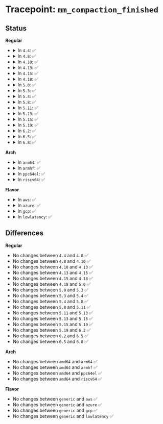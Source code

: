 # Tracepoint: <code>mm_compaction_finished</code>

## Status
<b>Regular</b>
<ul>
<li>
<details>
<summary>In <code>4.4</code>: ✅</summary>

Event:

```c
struct trace_event_raw_mm_compaction_suitable_template {
    struct trace_entry ent;
    int nid;
    enum zone_type idx;
    int order;
    int ret;
    char __data[0];
};
```
Function:

```c
void trace_event_raw_event_mm_compaction_suitable_template(void *__data, struct zone *zone, int order, int ret);
```
</details>
</li>
<li>
<details>
<summary>In <code>4.8</code>: ✅</summary>

Event:

```c
struct trace_event_raw_mm_compaction_suitable_template {
    struct trace_entry ent;
    int nid;
    enum zone_type idx;
    int order;
    int ret;
    char __data[0];
};
```
Function:

```c
void trace_event_raw_event_mm_compaction_suitable_template(void *__data, struct zone *zone, int order, int ret);
```
</details>
</li>
<li>
<details>
<summary>In <code>4.10</code>: ✅</summary>

Event:

```c
struct trace_event_raw_mm_compaction_suitable_template {
    struct trace_entry ent;
    int nid;
    enum zone_type idx;
    int order;
    int ret;
    char __data[0];
};
```
Function:

```c
void trace_event_raw_event_mm_compaction_suitable_template(void *__data, struct zone *zone, int order, int ret);
```
</details>
</li>
<li>
<details>
<summary>In <code>4.13</code>: ✅</summary>

Event:

```c
struct trace_event_raw_mm_compaction_suitable_template {
    struct trace_entry ent;
    int nid;
    enum zone_type idx;
    int order;
    int ret;
    char __data[0];
};
```
Function:

```c
void trace_event_raw_event_mm_compaction_suitable_template(void *__data, struct zone *zone, int order, int ret);
```
</details>
</li>
<li>
<details>
<summary>In <code>4.15</code>: ✅</summary>

Event:

```c
struct trace_event_raw_mm_compaction_suitable_template {
    struct trace_entry ent;
    int nid;
    enum zone_type idx;
    int order;
    int ret;
    char __data[0];
};
```
Function:

```c
void trace_event_raw_event_mm_compaction_suitable_template(void *__data, struct zone *zone, int order, int ret);
```
</details>
</li>
<li>
<details>
<summary>In <code>4.18</code>: ✅</summary>

Event:

```c
struct trace_event_raw_mm_compaction_suitable_template {
    struct trace_entry ent;
    int nid;
    enum zone_type idx;
    int order;
    int ret;
    char __data[0];
};
```
Function:

```c
void trace_event_raw_event_mm_compaction_suitable_template(void *__data, struct zone *zone, int order, int ret);
```
</details>
</li>
<li>
<details>
<summary>In <code>5.0</code>: ✅</summary>

Event:

```c
struct trace_event_raw_mm_compaction_suitable_template {
    struct trace_entry ent;
    int nid;
    enum zone_type idx;
    int order;
    int ret;
    char __data[0];
};
```
Function:

```c
void trace_event_raw_event_mm_compaction_suitable_template(void *__data, struct zone *zone, int order, int ret);
```
</details>
</li>
<li>
<details>
<summary>In <code>5.3</code>: ✅</summary>

Event:

```c
struct trace_event_raw_mm_compaction_suitable_template {
    struct trace_entry ent;
    int nid;
    enum zone_type idx;
    int order;
    int ret;
    char __data[0];
};
```
Function:

```c
void trace_event_raw_event_mm_compaction_suitable_template(void *__data, struct zone *zone, int order, int ret);
```
</details>
</li>
<li>
<details>
<summary>In <code>5.4</code>: ✅</summary>

Event:

```c
struct trace_event_raw_mm_compaction_suitable_template {
    struct trace_entry ent;
    int nid;
    enum zone_type idx;
    int order;
    int ret;
    char __data[0];
};
```
Function:

```c
void trace_event_raw_event_mm_compaction_suitable_template(void *__data, struct zone *zone, int order, int ret);
```
</details>
</li>
<li>
<details>
<summary>In <code>5.8</code>: ✅</summary>

Event:

```c
struct trace_event_raw_mm_compaction_suitable_template {
    struct trace_entry ent;
    int nid;
    enum zone_type idx;
    int order;
    int ret;
    char __data[0];
};
```
Function:

```c
void trace_event_raw_event_mm_compaction_suitable_template(void *__data, struct zone *zone, int order, int ret);
```
</details>
</li>
<li>
<details>
<summary>In <code>5.11</code>: ✅</summary>

Event:

```c
struct trace_event_raw_mm_compaction_suitable_template {
    struct trace_entry ent;
    int nid;
    enum zone_type idx;
    int order;
    int ret;
    char __data[0];
};
```
Function:

```c
void trace_event_raw_event_mm_compaction_suitable_template(void *__data, struct zone *zone, int order, int ret);
```
</details>
</li>
<li>
<details>
<summary>In <code>5.13</code>: ✅</summary>

Event:

```c
struct trace_event_raw_mm_compaction_suitable_template {
    struct trace_entry ent;
    int nid;
    enum zone_type idx;
    int order;
    int ret;
    char __data[0];
};
```
Function:

```c
void trace_event_raw_event_mm_compaction_suitable_template(void *__data, struct zone *zone, int order, int ret);
```
</details>
</li>
<li>
<details>
<summary>In <code>5.15</code>: ✅</summary>

Event:

```c
struct trace_event_raw_mm_compaction_suitable_template {
    struct trace_entry ent;
    int nid;
    enum zone_type idx;
    int order;
    int ret;
    char __data[0];
};
```
Function:

```c
void trace_event_raw_event_mm_compaction_suitable_template(void *__data, struct zone *zone, int order, int ret);
```
</details>
</li>
<li>
<details>
<summary>In <code>5.19</code>: ✅</summary>

Event:

```c
struct trace_event_raw_mm_compaction_suitable_template {
    struct trace_entry ent;
    int nid;
    enum zone_type idx;
    int order;
    int ret;
    char __data[0];
};
```
Function:

```c
void trace_event_raw_event_mm_compaction_suitable_template(void *__data, struct zone *zone, int order, int ret);
```
</details>
</li>
<li>
<details>
<summary>In <code>6.2</code>: ✅</summary>

Event:

```c
struct trace_event_raw_mm_compaction_suitable_template {
    struct trace_entry ent;
    int nid;
    enum zone_type idx;
    int order;
    int ret;
    char __data[0];
};
```
Function:

```c
void trace_event_raw_event_mm_compaction_suitable_template(void *__data, struct zone *zone, int order, int ret);
```
</details>
</li>
<li>
<details>
<summary>In <code>6.5</code>: ✅</summary>

Event:

```c
struct trace_event_raw_mm_compaction_suitable_template {
    struct trace_entry ent;
    int nid;
    enum zone_type idx;
    int order;
    int ret;
    char __data[0];
};
```
Function:

```c
void trace_event_raw_event_mm_compaction_suitable_template(void *__data, struct zone *zone, int order, int ret);
```
</details>
</li>
<li>
<details>
<summary>In <code>6.8</code>: ✅</summary>

Event:

```c
struct trace_event_raw_mm_compaction_suitable_template {
    struct trace_entry ent;
    int nid;
    enum zone_type idx;
    int order;
    int ret;
    char __data[0];
};
```
Function:

```c
void trace_event_raw_event_mm_compaction_suitable_template(void *__data, struct zone *zone, int order, int ret);
```
</details>
</li>
</ul>
<b>Arch</b>
<ul>
<li>
<details>
<summary>In <code>arm64</code>: ✅</summary>

Event:

```c
struct trace_event_raw_mm_compaction_suitable_template {
    struct trace_entry ent;
    int nid;
    enum zone_type idx;
    int order;
    int ret;
    char __data[0];
};
```
Function:

```c
void trace_event_raw_event_mm_compaction_suitable_template(void *__data, struct zone *zone, int order, int ret);
```
</details>
</li>
<li>
<details>
<summary>In <code>armhf</code>: ✅</summary>

Event:

```c
struct trace_event_raw_mm_compaction_suitable_template {
    struct trace_entry ent;
    int nid;
    enum zone_type idx;
    int order;
    int ret;
    char __data[0];
};
```
Function:

```c
void trace_event_raw_event_mm_compaction_suitable_template(void *__data, struct zone *zone, int order, int ret);
```
</details>
</li>
<li>
<details>
<summary>In <code>ppc64el</code>: ✅</summary>

Event:

```c
struct trace_event_raw_mm_compaction_suitable_template {
    struct trace_entry ent;
    int nid;
    enum zone_type idx;
    int order;
    int ret;
    char __data[0];
};
```
Function:

```c
void trace_event_raw_event_mm_compaction_suitable_template(void *__data, struct zone *zone, int order, int ret);
```
</details>
</li>
<li>
<details>
<summary>In <code>riscv64</code>: ✅</summary>

Event:

```c
struct trace_event_raw_mm_compaction_suitable_template {
    struct trace_entry ent;
    int nid;
    enum zone_type idx;
    int order;
    int ret;
    char __data[0];
};
```
Function:

```c
void trace_event_raw_event_mm_compaction_suitable_template(void *__data, struct zone *zone, int order, int ret);
```
</details>
</li>
</ul>
<b>Flavor</b>
<ul>
<li>
<details>
<summary>In <code>aws</code>: ✅</summary>

Event:

```c
struct trace_event_raw_mm_compaction_suitable_template {
    struct trace_entry ent;
    int nid;
    enum zone_type idx;
    int order;
    int ret;
    char __data[0];
};
```
Function:

```c
void trace_event_raw_event_mm_compaction_suitable_template(void *__data, struct zone *zone, int order, int ret);
```
</details>
</li>
<li>
<details>
<summary>In <code>azure</code>: ✅</summary>

Event:

```c
struct trace_event_raw_mm_compaction_suitable_template {
    struct trace_entry ent;
    int nid;
    enum zone_type idx;
    int order;
    int ret;
    char __data[0];
};
```
Function:

```c
void trace_event_raw_event_mm_compaction_suitable_template(void *__data, struct zone *zone, int order, int ret);
```
</details>
</li>
<li>
<details>
<summary>In <code>gcp</code>: ✅</summary>

Event:

```c
struct trace_event_raw_mm_compaction_suitable_template {
    struct trace_entry ent;
    int nid;
    enum zone_type idx;
    int order;
    int ret;
    char __data[0];
};
```
Function:

```c
void trace_event_raw_event_mm_compaction_suitable_template(void *__data, struct zone *zone, int order, int ret);
```
</details>
</li>
<li>
<details>
<summary>In <code>lowlatency</code>: ✅</summary>

Event:

```c
struct trace_event_raw_mm_compaction_suitable_template {
    struct trace_entry ent;
    int nid;
    enum zone_type idx;
    int order;
    int ret;
    char __data[0];
};
```
Function:

```c
void trace_event_raw_event_mm_compaction_suitable_template(void *__data, struct zone *zone, int order, int ret);
```
</details>
</li>
</ul>

## Differences
<b>Regular</b>
<ul>
<li>
No changes between <code>4.4</code> and <code>4.8</code> ✅
</li>
<li>
No changes between <code>4.8</code> and <code>4.10</code> ✅
</li>
<li>
No changes between <code>4.10</code> and <code>4.13</code> ✅
</li>
<li>
No changes between <code>4.13</code> and <code>4.15</code> ✅
</li>
<li>
No changes between <code>4.15</code> and <code>4.18</code> ✅
</li>
<li>
No changes between <code>4.18</code> and <code>5.0</code> ✅
</li>
<li>
No changes between <code>5.0</code> and <code>5.3</code> ✅
</li>
<li>
No changes between <code>5.3</code> and <code>5.4</code> ✅
</li>
<li>
No changes between <code>5.4</code> and <code>5.8</code> ✅
</li>
<li>
No changes between <code>5.8</code> and <code>5.11</code> ✅
</li>
<li>
No changes between <code>5.11</code> and <code>5.13</code> ✅
</li>
<li>
No changes between <code>5.13</code> and <code>5.15</code> ✅
</li>
<li>
No changes between <code>5.15</code> and <code>5.19</code> ✅
</li>
<li>
No changes between <code>5.19</code> and <code>6.2</code> ✅
</li>
<li>
No changes between <code>6.2</code> and <code>6.5</code> ✅
</li>
<li>
No changes between <code>6.5</code> and <code>6.8</code> ✅
</li>
</ul>
<b>Arch</b>
<ul>
<li>
No changes between <code>amd64</code> and <code>arm64</code> ✅
</li>
<li>
No changes between <code>amd64</code> and <code>armhf</code> ✅
</li>
<li>
No changes between <code>amd64</code> and <code>ppc64el</code> ✅
</li>
<li>
No changes between <code>amd64</code> and <code>riscv64</code> ✅
</li>
</ul>
<b>Flavor</b>
<ul>
<li>
No changes between <code>generic</code> and <code>aws</code> ✅
</li>
<li>
No changes between <code>generic</code> and <code>azure</code> ✅
</li>
<li>
No changes between <code>generic</code> and <code>gcp</code> ✅
</li>
<li>
No changes between <code>generic</code> and <code>lowlatency</code> ✅
</li>
</ul>
